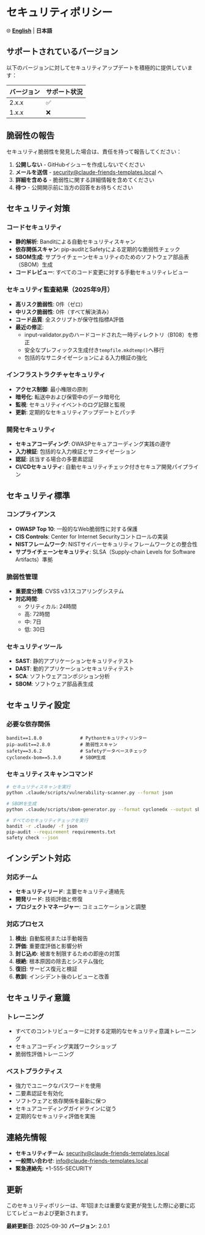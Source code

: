 # セキュリティポリシー

🌐 **[English](SECURITY.md)** | **日本語**

## サポートされているバージョン

以下のバージョンに対してセキュリティアップデートを積極的に提供しています：

| バージョン | サポート状況        |
| --------- | ------------------ |
| 2.x.x     | :white_check_mark: |
| 1.x.x     | :x:                |

## 脆弱性の報告

セキュリティ脆弱性を発見した場合は、責任を持って報告してください：

1. **公開しない** - GitHubイシューを作成しないでください
2. **メールを送信** - security@claude-friends-templates.local へ
3. **詳細を含める** - 脆弱性に関する詳細情報を含めてください
4. **待つ** - 公開開示前に当方の回答をお待ちください

## セキュリティ対策

### コードセキュリティ
- **静的解析**: Banditによる自動セキュリティスキャン
- **依存関係スキャン**: pip-auditとSafetyによる定期的な脆弱性チェック
- **SBOM生成**: サプライチェーンセキュリティのためのソフトウェア部品表（SBOM）生成
- **コードレビュー**: すべてのコード変更に対する手動セキュリティレビュー

### セキュリティ監査結果（2025年9月）
- **高リスク脆弱性**: 0件（ゼロ）
- **中リスク脆弱性**: 0件（すべて解決済み）
- **コード品質**: 全スクリプトが保守性指標A評価
- **最近の修正**:
  - input-validator.pyのハードコードされた一時ディレクトリ（B108）を修正
  - 安全なプレフィックス生成付き`tempfile.mkdtemp()`へ移行
  - 包括的なサニタイゼーションによる入力検証の強化

### インフラストラクチャセキュリティ
- **アクセス制御**: 最小権限の原則
- **暗号化**: 転送中および保管中のデータ暗号化
- **監視**: セキュリティイベントのログ記録と監視
- **更新**: 定期的なセキュリティアップデートとパッチ

### 開発セキュリティ
- **セキュアコーディング**: OWASPセキュアコーディング実践の遵守
- **入力検証**: 包括的な入力検証とサニタイゼーション
- **認証**: 該当する場合の多要素認証
- **CI/CDセキュリティ**: 自動セキュリティチェック付きセキュア開発パイプライン

## セキュリティ標準

### コンプライアンス
- **OWASP Top 10**: 一般的なWeb脆弱性に対する保護
- **CIS Controls**: Center for Internet Securityコントロールの実装
- **NISTフレームワーク**: NISTサイバーセキュリティフレームワークとの整合性
- **サプライチェーンセキュリティ**: SLSA（Supply-chain Levels for Software Artifacts）準拠

### 脆弱性管理
- **重要度分類**: CVSS v3.1スコアリングシステム
- **対応時間**:
  - クリティカル: 24時間
  - 高: 72時間
  - 中: 7日
  - 低: 30日

### セキュリティツール
- **SAST**: 静的アプリケーションセキュリティテスト
- **DAST**: 動的アプリケーションセキュリティテスト
- **SCA**: ソフトウェアコンポジション分析
- **SBOM**: ソフトウェア部品表生成

## セキュリティ設定

### 必要な依存関係
```
bandit==1.8.0              # Pythonセキュリティリンター
pip-audit==2.8.0           # 脆弱性スキャン
safety==3.6.2              # Safetyデータベースチェック
cyclonedx-bom==5.3.0       # SBOM生成
```

### セキュリティスキャンコマンド
```bash
# セキュリティスキャンを実行
python .claude/scripts/vulnerability-scanner.py --format json

# SBOMを生成
python .claude/scripts/sbom-generator.py --format cyclonedx --output sbom.json

# すべてのセキュリティチェックを実行
bandit -r .claude/ -f json
pip-audit --requirement requirements.txt
safety check --json
```

## インシデント対応

### 対応チーム
- **セキュリティリード**: 主要セキュリティ連絡先
- **開発リード**: 技術評価と修復
- **プロジェクトマネージャー**: コミュニケーションと調整

### 対応プロセス
1. **検出**: 自動監視または手動報告
2. **評価**: 重要度評価と影響分析
3. **封じ込め**: 被害を制限するための即座の対策
4. **根絶**: 根本原因の除去とシステム強化
5. **復旧**: サービス復元と検証
6. **教訓**: インシデント後のレビューと改善

## セキュリティ意識

### トレーニング
- すべてのコントリビューターに対する定期的なセキュリティ意識トレーニング
- セキュアコーディング実践ワークショップ
- 脆弱性評価トレーニング

### ベストプラクティス
- 強力でユニークなパスワードを使用
- 二要素認証を有効化
- ソフトウェアと依存関係を最新に保つ
- セキュアコーディングガイドラインに従う
- 定期的なセキュリティ評価を実施

## 連絡先情報

- **セキュリティチーム**: security@claude-friends-templates.local
- **一般問い合わせ**: info@claude-friends-templates.local
- **緊急連絡先**: +1-555-SECURITY

## 更新

このセキュリティポリシーは、年1回または重要な変更が発生した際に必要に応じてレビューおよび更新されます。

**最終更新日**: 2025-09-30
**バージョン**: 2.0.1
